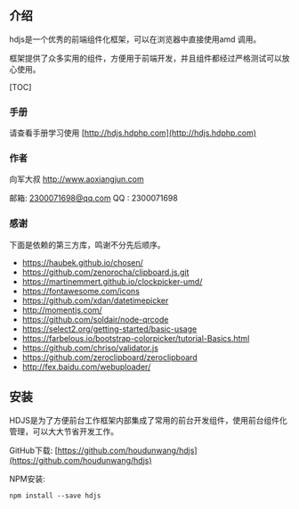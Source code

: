 ## 介绍
hdjs是一个优秀的前端组件化框架，可以在浏览器中直接使用amd 调用。

框架提供了众多实用的组件，方便用于前端开发，并且组件都经过严格测试可以放心使用。

[TOC]

### 手册

请查看手册学习使用 [http://hdjs.hdphp.com](http://hdjs.hdphp.com)

### 作者

向军大叔  http://www.aoxiangjun.com

邮箱:  2300071698@qq.com
QQ  : 2300071698

### 感谢

下面是依赖的第三方库，鸣谢不分先后顺序。
* https://haubek.github.io/chosen/
* https://github.com/zenorocha/clipboard.js.git
* https://martinemmert.github.io/clockpicker-umd/
* https://fontawesome.com/icons
* https://github.com/xdan/datetimepicker
* http://momentjs.com/
* https://github.com/soldair/node-qrcode
* https://select2.org/getting-started/basic-usage
* https://farbelous.io/bootstrap-colorpicker/tutorial-Basics.html
* https://github.com/chriso/validator.js
* https://github.com/zeroclipboard/zeroclipboard
* http://fex.baidu.com/webuploader/

## 安装

HDJS是为了方便前台工作框架内部集成了常用的前台开发组件，使用前台组件化管理，可以大大节省开发工作。

GitHub下载: [https://github.com/houdunwang/hdjs](https://github.com/houdunwang/hdjs)

NPM安装:
```
npm install --save hdjs
```